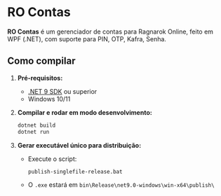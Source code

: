 # RO Contas

**RO Contas** é um gerenciador de contas para Ragnarok Online, feito em WPF (.NET), com suporte para PIN, OTP, Kafra, Senha.

## Como compilar

1. **Pré-requisitos:**  
   - [.NET 9 SDK](https://dotnet.microsoft.com/en-us/download/dotnet/9.0) ou superior
   - Windows 10/11

2. **Compilar e rodar em modo desenvolvimento:**
   ```sh
   dotnet build
   dotnet run
   ```

3. **Gerar executável único para distribuição:**
   - Execute o script:
     ```sh
     publish-singlefile-release.bat
     ```
   - O `.exe` estará em `bin\Release\net9.0-windows\win-x64\publish\`